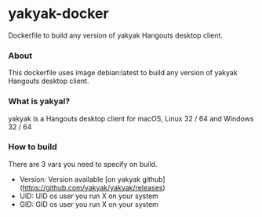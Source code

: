 # yakyak-docker
Dockerfile to build any version of yakyak Hangouts desktop client.

### About
This dockerfile uses image debian:latest to build any version of yakyak Hangouts desktop client.

### What is yakyal?
yakyak is a Hangouts desktop client for macOS, Linux 32 / 64 and Windows 32 / 64

### How to build
There are 3 vars you need to specify on build.

* Version: Version available [on yakyak github] (https://github.com/yakyak/yakyak/releases)
* UID: UID os user you run X on your system
* GID: GID os user you run X on your system


